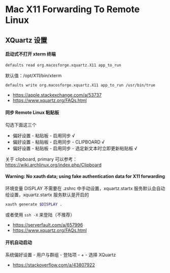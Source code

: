 # Mac X11 Forwarding To Remote Linux


## XQuartz 设置

#### 启动式不打开 xterm 终端

```bash
defaults read org.macosforge.xquartz.X11 app_to_run
```

默认值：/opt/X11/bin/xterm

```bash
defaults write org.macosforge.xquartz.X11 app_to_run /usr/bin/true
```

* https://apple.stackexchange.com/a/53737
* https://www.xquartz.org/FAQs.html


#### 同步 Remote Linux 粘贴板

勾选下面这三个

* 偏好设置 - 粘贴板 - 启用同步 √
* 偏好设置 - 粘贴板 - 启用同步 - CLIPBOARD √
* 偏好设置 - 粘贴板 - 启用同步 - 选定新文本时立即更新粘贴板 √

关于 clipboard, primary 可以参考：https://wiki.archlinux.org/index.php/Clipboard


#### Warning: No xauth data; using fake authentication data for X11 forwarding

环境变量 DISPLAY 不需要在 .zshrc 中手动设置，xquartz.startx 服务默认会自动给设置，xquartz.startx 服务默认是开启的

```bash
xauth generate $DISPLAY . 
```

或者使用 `ssh -X` 来登陆（不推荐）

* https://serverfault.com/a/657996
* https://www.xquartz.org/FAQs.html


#### 开机自动启动

系统偏好设置 - 用户与群组 - 登陆项 - + - 选择 XQuartz

* https://stackoverflow.com/a/43807922

